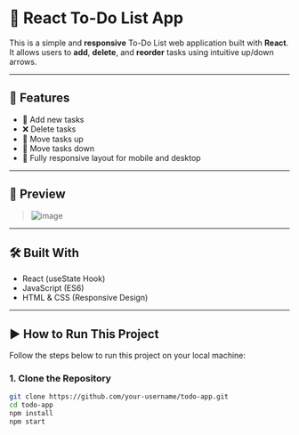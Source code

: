 # 📝 React To-Do List App

This is a simple and **responsive** To-Do List web application built with **React**. It allows users to **add**, **delete**, and **reorder** tasks using intuitive up/down arrows.

---

## 🚀 Features

- 📌 Add new tasks
- ❌ Delete tasks
- 🔼 Move tasks up
- 🔽 Move tasks down
- 📱 Fully responsive layout for mobile and desktop

---

## 📸 Preview

> ![image](https://github.com/user-attachments/assets/5772808e-5baf-4276-af42-6aebc0e83df7)


---

## 🛠️ Built With

- React (useState Hook)
- JavaScript (ES6)
- HTML & CSS (Responsive Design)

---

## ▶️ How to Run This Project

Follow the steps below to run this project on your local machine:

### 1. Clone the Repository

```bash
git clone https://github.com/your-username/todo-app.git
cd todo-app
npm install
npm start
